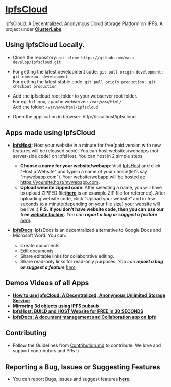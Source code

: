 # [IpfsCloud](https://ipfscloud.store)
IpfsCloud: A Decentralized, Anonymous Cloud Storage Platform on IPFS. A project under **[ClusterLabs](https://clusterlabs.io)**.

## Using IpfsCloud Locally.

* Clone the repository: `git clone https://github.com/vasa-develop/ipfscloud.git`

* For getting the latest development code: `git pull origin development; git checkout development`  
For getting the latest stable code: `git pull origin production; git checkout production`
  
* Add the ipfscloud root folder to your webserver root folder.  
  For eg. In Linux, apache webserver: `/var/www/html/`  
  Add the folder: `/var/www/html/ipfscloud`
  
* Open the application in browser: http://localhost/ipfscloud

## Apps made using IpfsCloud
* **[IpfsHost](https://ipfscloud.store/app/host.html)**: Host your website in a minute for free(paid version with new features will be released soon).  You can host websites/webapps (not server-side code) on IpfsHost. You can host in 2 simple steps: 
  *  **Choose a name for your website/webapp**: Visit  [IpfsHost](https://ipfscloud.store/app/host.html) and click "Host a Website" and typein a name of your choice(let's say "mywebapp.com"). Your website/webapp will be hosted at: https://yoursite.host/mywebapp.com.
  *  **Upload website zipped code**: After selecting a name, you will have to upload ZIPPED file(**[here](https://gateway.ipfs.io/ipfs/QmSL7A7HpP1XdSN6K92JDq9RRGNiVU1fPYVzGqTT4n6grd)** is an example ZIP file for reference). After uploading website code, click "Upload your website" and in few seconds to a minute(depending on your file size) your website will be live :) **P.S. If you don't have website code, then you can use our free [website builder](https://ipfscloud.store/app/build)**. 
  *You can **report a bug or suggest a feature** [here](https://github.com/vasa-develop/ipfscloud/issues/new).*
   
* **[IpfsDocs](https://ipfscloud.store/app/ipfsdocs)**: IpfsDocs is an decentralized alternative to Google Docs and Microsoft Word. You can:
  * Create documents
  * Edit documents
  * Share editable links for collaborative editing.
  * Share read-only links for read-only purposes.
  *You can **report a bug or suggest a feature** [here](https://github.com/vasa-develop/ipfscloud/issues/new).*

## Demos Videos of all Apps
* **[How to use IpfsCloud: A Decentralized, Anonymous Unlimited Storage Service
](https://www.youtube.com/watch?v=haTNz17Se9E)**
* **[Mirroring 3d objects using IPFS pubsub](https://www.youtube.com/watch?v=edU4cwZ5u-A)**
* **[IpfsHost: BUILD and HOST Website for FREE in 30 SECONDS](https://www.youtube.com/watch?v=rzKJmUn3IO0)**
* **[IpfsDocs: A document management and Collaboration app on Ipfs](https://www.youtube.com/watch?v=e3VLAd1BrFs)**


## Contributing

* Follow the Guidelines from [Contribution.md](https://github.com/vasa-develop/ipfscloud/blob/master/Contribution.md) to contribute. We love and support contributors and PRs :)

## Reporting a Bug, Issues or Suggesting Features

* You can report Bugs, Issues and suggest features **[here](https://github.com/vasa-develop/ipfscloud/issues/new)**. 
